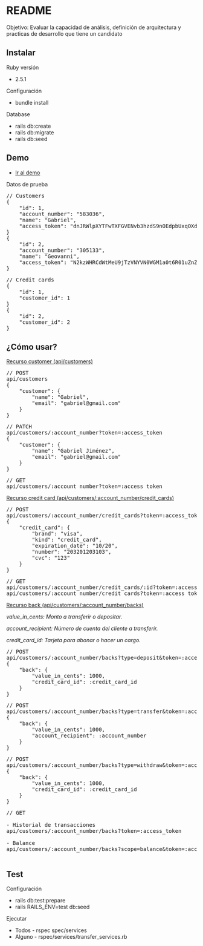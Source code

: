 # README

Objetivo:
Evaluar la capacidad de análisis, definición de arquitectura y practicas de desarrollo que tiene un candidato

<h2>Instalar</h2>

<p>Ruby versión</p>
<ul>
    <li>2.5.1</li>
</ul>

<p>Configuración</p>
<ul>
    <li>bundle install</li>
</ul>

<p>Database</p>
<ul>
    <li>rails db:create</li>
    <li>rails db:migrate</li>
    <li>rails db:seed</li>
</ul>

<h2>Demo</h2>
<ul>
    <li><a href="https://ewalletconekta.herokuapp.com/" target="_blank">Ir al demo</a></li>
</ul>
<p>Datos de prueba</p>
<pre>
// Customers
{
    "id": 1,
    "account_number": "583036",
    "name": "Gabriel",
    "access_token": "dnJRWlpXYTFwTXFGVENvb3hzdS9nOEdpbUxqOXdadU80ejRBS0JxUTVvREYwSHI2c211Q2tkbERoVE5WSkxJVi0tcmwwR3lkZ1pkNHNmbFdUQjVlRjBXUT09--4aa576e440e46ffb1c1f4b9d8a75a07003fa6530"
}
{
    "id": 2,
    "account_number": "305133",
    "name": "Geovanni",
    "access_token": "N2kzWHRCdWtMeU9jTzVNYVN0WGM1a0t6R01uZnZIdUVMVFQwLzVYTk5lM2FDWWhhclp1SFludDNHVFd2OHZ2WS0tNVRkV1ZmenIrT0dkR2RIcElsWklGQT09--b641e90a369365825d5580d9e95ab3ebdafeffed"
}
</pre>
<pre>
// Credit cards
{
    "id": 1,
    "customer_id": 1
}
{
    "id": 2,
    "customer_id": 2
}
</pre>

<h2>¿Cómo usar?</h2>
<p><a href="https://ewalletconekta.herokuapp.com/api/customers">Recurso customer (api/customers)</a></p>

<pre>
// POST
api/customers
{
	"customer": {
		"name": "Gabriel",
		"email": "gabriel@gmail.com"
	}
}
</pre>
<pre>
// PATCH
api/customers/:account_number?token=:access_token
{
	"customer": {
		"name": "Gabriel Jiménez",
		"email": "gabriel@gmail.com"
	}
}
</pre>
<pre>
// GET 
api/customers/:account_number?token=:access_token
</pre>

<p><a href="https://ewalletconekta.herokuapp.com/api/customers/:account_number/credit_cards">Recurso credit card (api/customers/:account_number/credit_cards)</a></p>

<pre>
// POST
api/customers/:account_number/credit_cards?token=:access_token
{
	"credit_card": {
		"brand": "visa",
		"kind": "credit_card",
		"expiration_date": "10/20",
		"number": "203201203103",
		"cvc": "123"
	}
}
</pre>

<pre>
// GET
api/customers/:account_number/credit_cards/:id?token=:access_token
api/customers/:account_number/credit_cards?token=:access_token
</pre>

<p><a href="https://ewalletconekta.herokuapp.com/api/customers/:account_number/backs">Recurso back (api/customers/:account_number/backs)</a></p>
<p><em>value_in_cents: Monto a transferir o depositar.</em></p>
<p><em>account_recipient: Número de cuenta del cliente a transferir.</em></p>
<p><em>credit_card_id: Tarjeta para abonar o hacer un cargo.</em></p>
<pre>
// POST
api/customers/:account_number/backs?type=deposit&token=:access_token
{
	"back": {
		"value_in_cents": 1000,
		"credit_card_id": :credit_card_id 
	}
}
</pre>

<pre>
// POST
api/customers/:account_number/backs?type=transfer&token=:access_token
{
	"back": {
		"value_in_cents": 1000,
		"account_recipient": :account_number
	}
}
</pre>

<pre>
// POST
api/customers/:account_number/backs?type=withdraw&token=:access_token
{
	"back": {
		"value_in_cents": 1000,
		"credit_card_id": :credit_card_id
	}
}
</pre>

<pre>
// GET 

- Historial de transacciones
api/customers/:account_number/backs?token=:access_token

- Balance
api/customers/:account_number/backs?scope=balance&token=:access_token

</pre>

<h2>Test</h2>
<p>Configuración</p>
<ul>
    <li>rails db:test:prepare</li>
    <li>rails RAILS_ENV=test db:seed</li>
</ul>

<p>Ejecutar</p>
<ul>
    <li>Todos - rspec spec/services</li>
    <li>Alguno - rspec/services/transfer_services.rb</li>
</ul>